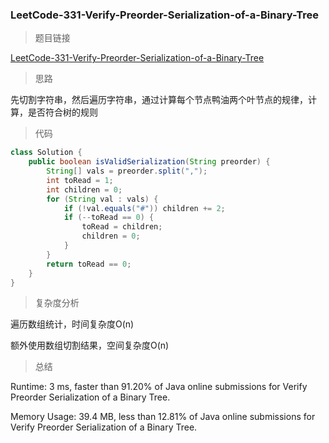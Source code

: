 ### LeetCode-331-Verify-Preorder-Serialization-of-a-Binary-Tree

> 题目链接

[LeetCode-331-Verify-Preorder-Serialization-of-a-Binary-Tree](https://leetcode.com/problems/verify-preorder-serialization-of-a-binary-tree/)

> 思路

先切割字符串，然后遍历字符串，通过计算每个节点鸭油两个叶节点的规律，计算，是否符合树的规则

> 代码

```java
class Solution {
    public boolean isValidSerialization(String preorder) {
        String[] vals = preorder.split(",");
        int toRead = 1;
        int children = 0;
        for (String val : vals) {
            if (!val.equals("#")) children += 2;
            if (--toRead == 0) {
                toRead = children;
                children = 0;
            }
        }
        return toRead == 0;
    }
}
```

> 复杂度分析

遍历数组统计，时间复杂度O(n)

额外使用数组切割结果，空间复杂度O(n)

> 总结

Runtime: 3 ms, faster than 91.20% of Java online submissions for Verify Preorder Serialization of a Binary Tree.

Memory Usage: 39.4 MB, less than 12.81% of Java online submissions for Verify Preorder Serialization of a Binary Tree.
